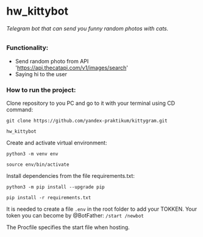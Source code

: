 # hw_kittybot
###### Telegram bot that can send you funny random photos with cats.

### Functionality:
- Send random photo from API 'https://api.thecatapi.com/v1/images/search'
- Saying hi to the user

### How to run the project:

Clone repository to you PC and go to it with your terminal using CD command:

```
git clone https://github.com/yandex-praktikum/kittygram.git
```

```
hw_kittybot
```

Create and activate virtual environment:

```
python3 -m venv env
```

```
source env/bin/activate
```

Install dependencies from the file requirements.txt:

```
python3 -m pip install --upgrade pip
```

```
pip install -r requirements.txt
```
It is needed to create a file `.env` in the root folder to add your TOKKEN.
Your token you can become by @BotFather:
`/start
/newbot`

The Procfile specifies the start file when hosting.
